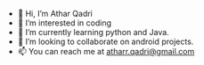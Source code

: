 - 👋 Hi, I’m Athar Qadri
- 👀 I’m interested in coding
- 🌱 I’m currently learning python and Java.
- 💞️ I’m looking to collaborate on android projects. 
- 📫 You can reach me at atharr.qadri@gmail.com

<!---
athar-qadri/athar-qadri is a ✨ special ✨ repository because its `README.md` (this file) appears on your GitHub profile.
You can click the Preview link to take a look at your changes.
--->

